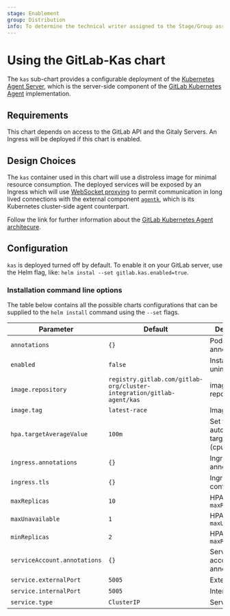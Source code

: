 ```yaml
---
stage: Enablement
group: Distribution
info: To determine the technical writer assigned to the Stage/Group associated with this page, see https://about.gitlab.com/handbook/engineering/ux/technical-writing/#designated-technical-writers
---
```


# Using the GitLab-Kas chart

The `kas` sub-chart provides a configurable deployment of the [Kubernetes Agent Server](https://gitlab.com/gitlab-org/cluster-integration/gitlab-agent#gitlab-kubernetes-agent-server-kas), which is the server-side component of the [GitLab Kubernetes Agent](https://gitlab.com/gitlab-org/cluster-integration/gitlab-agent) implementation.

## Requirements

This chart depends on access to the GitLab API and the Gitaly Servers. An Ingress will be deployed if this chart is enabled.

## Design Choices

The `kas` container used in this chart will use a distroless image for minimal resource consumption. The deployed services will be exposed by an Ingress which will use [WebSocket proxying](https://nginx.org/en/docs/http/websocket.html) to permit communication in long lived connections with the external component [`agentk`](https://gitlab.com/gitlab-org/cluster-integration/gitlab-agent#gitlab-kubernetes-agent-agentk), which is its Kubernetes cluster-side agent counterpart.

Follow the link for further information about the [GitLab Kubernetes Agent architecure](https://gitlab.com/gitlab-org/cluster-integration/gitlab-agent/-/blob/master/doc/architecture.md).

## Configuration

`kas` is deployed turned off by default. To enable it on your GitLab server, use the Helm flag, like: `helm instal --set gitlab.kas.enabled=true`.

### Installation command line options

The table below contains all the possible charts configurations that can be supplied to
the `helm install` command using the `--set` flags.

| Parameter                | Default        | Description                      |
| ------------------------ | -------------- | ---------------------------------|
| `annotations`            | `{}`           | Pod annotations                  |
| `enabled`                | `false`        | Installs / uninstalls `kas`      |
| `image.repository`       | `registry.gitlab.com/gitlab-org/cluster-integration/gitlab-agent/kas` | image repository |
| `image.tag`              | `latest-race`  | Image tag                        |
| `hpa.targetAverageValue` | `100m`         | Set the autoscaling target value (cpu) |
| `ingress.annotations`    | `{}`           | Ingress annotations              |
| `ingress.tls`            | `{}`           | Ingress tls configuration        |
| `maxReplicas`            | `10`           | HPA `maxReplicas`                |
| `maxUnavailable`         | `1`            | HPA `maxUnavailable`             |
| `minReplicas`            | `2`            | HPA `maxReplicas`                |
| `serviceAccount.annotations` | `{}`       | Service account annotations      |
| `service.externalPort`   | `5005`         | External port                    |
| `service.internalPort`   | `5005`         | Internal port                    |
| `service.type`           | `ClusterIP`    | Service type                     |

